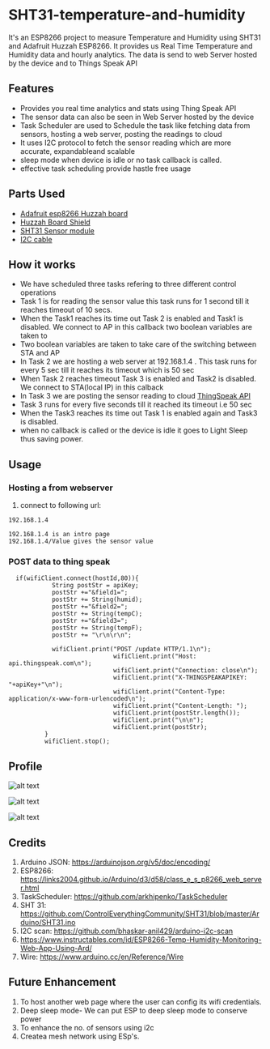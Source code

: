 # SHT31-temperature-and-humidity
 
It's an ESP8266 project to measure Temperature and Humidity using SHT31 and Adafruit Huzzah ESP8266. It provides us Real Time Temperature and Humidity data and 
 hourly analytics. The data is send to web Server hosted by the device and to Things Speak API
 

## Features 

  - Provides you real time analytics and stats using Thing Speak API 
  - The sensor data can also be seen in Web Server hosted by the device
  - Task Scheduler are used to Schedule the task like fetching data from sensors, hosting a web server, posting the readings to cloud
  - It uses I2C protocol to fetch the sensor reading which are more accurate, expandableand scalable
  - sleep mode when device is idle or no task callback is called.
  - effective task scheduling provide hastle free usage
 
## Parts Used
  - [Adafruit esp8266 Huzzah board](https://www.adafruit.com/product/2471)
  - [Huzzah Board Shield](https://shop.controleverything.com/products/adafruit-huzzah-esp8266-breakout-with-usb-and-i2c-expansion-port)
  - [SHT31 Sensor module](https://shop.controleverything.com/products/humidity-and-temperature-sensor-2-rh-0-3-c)
  - [I2C cable](https://store.ncd.io/product/i%C2%B2c-cable/)
 

## How it works
  -  We have scheduled three tasks refering to three different control operations
  - Task 1 is for reading the sensor value this task runs for 1 second till it reaches timeout of 10 secs.
  - When the Task1 reaches its time out Task 2 is enabled and Task1 is disabled. We connect to AP in this callback two boolean variables are taken to
  - Two boolean variables are taken to take care of the switching between STA and AP 
  - In Task 2 we are hosting a web server at 192.168.1.4 . This task runs for every 5 sec till it reaches its timeout which is 50 sec
  - When Task 2 reaches timeout Task 3 is enabled and Task2 is disabled. We connect to STA(local IP) in this calback 
  - In Task 3 we are posting the sensor reading to cloud [ThingSpeak API](https://thingspeak.com/channels/602864)
  - Task 3 runs for every five seconds till it reached its timeout i.e 50 sec
  - When the Task3 reaches its time out Task 1 is enabled again and Task3 is disabled.
  - when no callback is called or the device is idle it goes to Light Sleep thus saving power.


## Usage

### Hosting a from webserver

1. connect to following url:
  ```  
  192.168.1.4
  ```

  ```
  192.168.1.4 is an intro page
  192.168.1.4/Value gives the sensor value
 ```

### POST data to thing speak

```
  if(wifiClient.connect(hostId,80)){
            String postStr = apiKey;
            postStr +="&field1=";
            postStr += String(humid);
            postStr +="&field2=";
            postStr += String(tempC);
            postStr +="&field3=";
            postStr += String(tempF);
            postStr += "\r\n\r\n";

            wifiClient.print("POST /update HTTP/1.1\n");
                             wifiClient.print("Host: api.thingspeak.com\n");
                             wifiClient.print("Connection: close\n");
                             wifiClient.print("X-THINGSPEAKAPIKEY: "+apiKey+"\n");
                             wifiClient.print("Content-Type: application/x-www-form-urlencoded\n");
                             wifiClient.print("Content-Length: ");
                             wifiClient.print(postStr.length());
                             wifiClient.print("\n\n");
                             wifiClient.print(postStr);
          }
          wifiClient.stop();
```


## Profile

![alt text](https://github.com/ncdcommunity/SHT31-temperature-and-humidity/blob/master/thingSpeak.png)

![alt text]( https://github.com/ncdcommunity/SHT31-temperature-and-humidity/blob/master/webpage1.png)

![alt text]( https://github.com/ncdcommunity/SHT31-temperature-and-humidity/blob/master/webpage2.png)


## Credits

1. Arduino JSON: https://arduinojson.org/v5/doc/encoding/ 
2. ESP8266: https://links2004.github.io/Arduino/d3/d58/class_e_s_p8266_web_server.html
3. TaskScheduler: https://github.com/arkhipenko/TaskScheduler
4. SHT 31: https://github.com/ControlEverythingCommunity/SHT31/blob/master/Arduino/SHT31.ino
5. I2C scan: https://github.com/bhaskar-anil429/arduino-i2c-scan
6. https://www.instructables.com/id/ESP8266-Temp-Humidity-Monitoring-Web-App-Using-Ard/
7. Wire: https://www.arduino.cc/en/Reference/Wire

## Future Enhancement 
1. To host another web page where the user can config its wifi credentials.
2. Deep sleep mode- We can put ESP to deep sleep mode to conserve power
3. To enhance the no. of sensors using i2c
4. Createa mesh network using ESp's.
